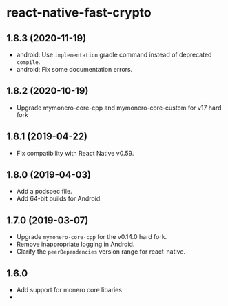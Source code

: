 # react-native-fast-crypto

## 1.8.3 (2020-11-19)

- android: Use `implementation` gradle command instead of deprecated `compile`.
- android: Fix some documentation errors.

## 1.8.2 (2020-10-19)

- Upgrade mymonero-core-cpp and mymonero-core-custom for v17 hard fork

## 1.8.1 (2019-04-22)

- Fix compatibility with React Native v0.59.

## 1.8.0 (2019-04-03)

- Add a podspec file.
- Add 64-bit builds for Android.

## 1.7.0 (2019-03-07)

- Upgrade `mymonero-core-cpp` for the v0.14.0 hard fork.
- Remove inappropriate logging in Android.
- Clarify the `peerDependencies` version range for react-native.

## 1.6.0

* Add support for monero core libaries
* 